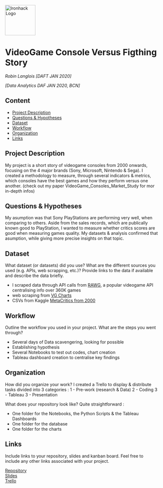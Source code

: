 <img src="https://bit.ly/2VnXWr2" alt="Ironhack Logo" width="100"/>

# VideoGame Console Versus Figthing Story
*Robin Langlois [DAFT JAN 2020]*

*[Data Analytics DAF JAN 2020, BCN]*

## Content
- [Project Description](#project-description)
- [Questions & Hypotheses](#questions-hypotheses)
- [Dataset](#dataset)
- [Workflow](#workflow)
- [Organization](#organization)
- [Links](#links)

## Project Description
My project is a short story of videogame consoles from 2000 onwards, focusing on the 4 major brands (Sony, Microsoft, Nintendo & Sega). 
I created a methodology to measure, through several indicators & metrics, which consoles have the best games and how they perform versus one another.
(check out my paper VideoGame_Consoles_Market_Study for mor in-depth infos)

## Questions & Hypotheses
My asumption was that Sony PlayStations are performing very well, when comparing to others. Aside from the sales records, which are publically known good to PlayStation, I wanted to measure whether critics scores are good when measuring games quality.
My datasets & analysis confirmed that asumption, while giving more precise insights on that topic.

## Dataset
What dataset (or datasets) did you use? What are the different sources you used (e.g. APIs, web scrapping, etc.)? Provide links to the data if available and describe the data briefly.
- I scraped data through API calls from [RAWG](https://rawg.io/apidocs), a popular videogame API centralising info over 360K games
- web scraping from [VG Charts](http://www.vgchartz.com/)
- CSVs from Kaggle [MetaCritics from 2000](https://www.kaggle.com/destring/metacritic-reviewed-games-since-2000)

## Workflow
Outline the workflow you used in your project. What are the steps you went through?
- Several days of Data scavengering, looking for possible
- Establishing hypothesis
- Several Notebooks to test out codes, chart creation
- Tableau dashboard creation to centralise key findings

## Organization
How did you organize your work?
I created a Trello to display & distribute tasks divided into 3 categories : 
1 - Pre-work (research & Data) 
2 - Coding
3 - Tableau
3 - Presentation


What does your repository look like?
Quite straightforward : 
- One folder for the Notebooks, the Python Scripts & the Tableau Dashboards
- One folder for the database
- One folder for the charts

## Links
Include links to your repository, slides and kanban board. Feel free to include any other links associated with your project.

[Repository](https://github.com/Binardino/Project-Week-5-Your-Own-Project)  
[Slides](https://1drv.ms/p/s!AsJ0KX_eKnVSs0LQG6q2WIe7hU2g?e=AcKhnL)  
[Trello](https://trello.com/en)  
